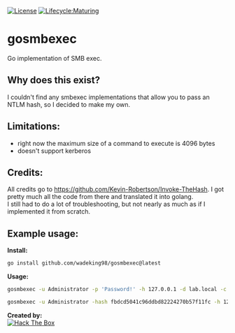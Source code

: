 [![License](https://img.shields.io/badge/License-Apache%202.0-blue.svg)](https://opensource.org/licenses/Apache-2.0)
[![Lifecycle:Maturing](https://img.shields.io/badge/Lifecycle-Maturing-007EC6)](https://github.com/bcgov/repomountie/blob/master/doc/lifecycle-badges.md)
# gosmbexec

Go implementation of SMB exec.

## Why does this exist?
I couldn't find any smbexec implementations that allow you to pass an NTLM hash, so I decided to make my own.

## Limitations:
- right now the maximum size of a command to execute is 4096 bytes
- doesn't support kerberos

## Credits:
All credits go to https://github.com/Kevin-Robertson/Invoke-TheHash. I got pretty much all the code from there and translated it into golang.  
I still had to do a lot of troubleshooting, but not nearly as much as if I implemented it from scratch.

## Example usage:
**Install:**
```bash
go install github.com/wadeking98/gosmbexec@latest
```

**Usage:**
```bash
gosmbexec -u Administrator -p 'Password!' -h 127.0.0.1 -d lab.local -c 'echo test C:\test.txt'
```
```bash
gosmbexec -u Administrator -hash fbdcd5041c96ddbd82224270b57f11fc -h 127.0.0.1 -d lab.local -c 'echo test C:\test.txt'
```

**Created by:**  
 <a href="https://app.hackthebox.com/users/254685"><img src="http://www.hackthebox.eu/badge/image/254685" alt="Hack The Box"></a>
